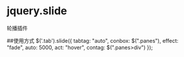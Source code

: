 # jquery.slide
轮播插件

##使用方式
    $('.tab').slide({
      tabtag: "auto",
      conbox: $(".panes"),
      effect: "fade",
      auto: 5000,
      act: "hover",
      contag: $(".panes>div")
    });
